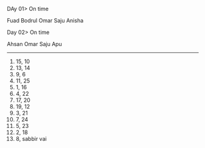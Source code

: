 DAy 01> On time

Fuad
Bodrul
Omar
Saju
Anisha

Day 02> On time

Ahsan
Omar
Saju
Apu

---
1. 15, 10
2. 13, 14
3. 9, 6
4. 11, 25
5. 1, 16
6. 4, 22
7. 17, 20
8. 19, 12
9. 3, 21
10. 7, 24
11. 5, 23
12. 2, 18
13. 8, sabbir vai
